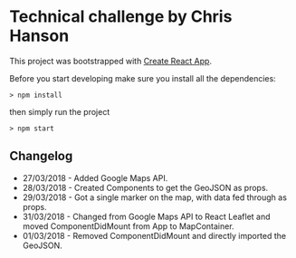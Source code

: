 # Technical challenge by Chris Hanson

This project was bootstrapped with [Create React App](https://github.com/facebookincubator/create-react-app).

Before you start developing make sure you install all the dependencies:

```
> npm install
```

then simply run the project

```
> npm start
```

## Changelog

* 27/03/2018 - Added Google Maps API.
* 28/03/2018 - Created Components to get the GeoJSON as props.
* 29/03/2018 - Got a single marker on the map, with data fed through as props.
* 31/03/2018 - Changed from Google Maps API to React Leaflet and moved ComponentDidMount from App to MapContainer.
* 01/03/2018 - Removed ComponentDidMount and directly imported the GeoJSON.
